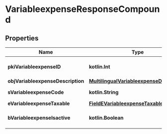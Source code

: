 
# VariableexpenseResponseCompound

## Properties
Name | Type | Description | Notes
------------ | ------------- | ------------- | -------------
**pkiVariableexpenseID** | **kotlin.Int** | The unique ID of the Variableexpense | 
**objVariableexpenseDescription** | [**MultilingualVariableexpenseDescription**](MultilingualVariableexpenseDescription.md) |  | 
**sVariableexpenseCode** | **kotlin.String** | The code of the Variableexpense |  [optional]
**eVariableexpenseTaxable** | [**FieldEVariableexpenseTaxable**](FieldEVariableexpenseTaxable.md) |  |  [optional]
**bVariableexpenseIsactive** | **kotlin.Boolean** | Whether the variableexpense is active or not |  [optional]



